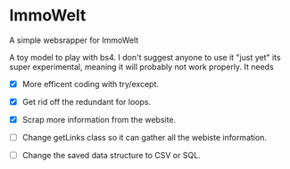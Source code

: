 # ImmoWelt
A simple websrapper for ImmoWelt


A toy model to play with bs4. I don't suggest anyone to use it "just yet" its super experimental, meaning it will probably not work properly.
It needs
- [x] More efficent coding with try/except.
- [x] Get rid off the redundant for loops.
- [x] Scrap more information from the website.
- [ ] Change getLinks class so it can gather all the webiste information.
- [ ] Change the saved data structure to CSV or SQL.

